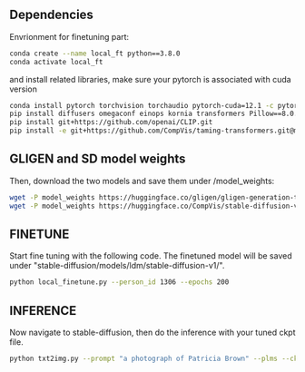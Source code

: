 ## Dependencies
Envrionment for finetuning part:

```bash
conda create --name local_ft python==3.8.0
conda activate local_ft
```
and install related libraries, make sure your pytorch is associated with cuda version

```bash
conda install pytorch torchvision torchaudio pytorch-cuda=12.1 -c pytorch -c nvidia
pip install diffusers omegaconf einops kornia transformers Pillow==8.0.0 pytorch_lightning==1.4.2 torchmetrics==0.6.0 invisible-watermark opencv-python
pip install git+https://github.com/openai/CLIP.git
pip install -e git+https://github.com/CompVis/taming-transformers.git@master#egg=taming-transformers
```

## GLIGEN and SD model weights
Then, download the two models and save them under /model_weights:

```bash
wget -P model_weights https://huggingface.co/gligen/gligen-generation-text-box/resolve/main/diffusion_pytorch_model.bin
wget -P model_weights https://huggingface.co/CompVis/stable-diffusion-v-1-4-original/resolve/main/sd-v1-4.ckpt
```

## FINETUNE
Start fine tuning with the following code. The finetuned model will be saved under "stable-diffusion/models/ldm/stable-diffusion-v1/". 

```bash
python local_finetune.py --person_id 1306 --epochs 200
```


## INFERENCE
Now navigate to stable-diffusion, then do the inference with your tuned ckpt file.

```bash
python txt2img.py --prompt "a photograph of Patricia Brown" --plms --ckpt models/ldm/stable-diffusion-v1/1306_tuned_sd.ckpt --n_samples 1 --n_iter 1 --skip_grid
```